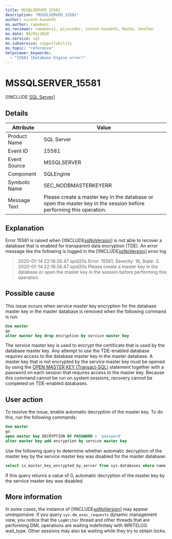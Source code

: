 ```yaml
---
title: MSSQLSERVER_15581
description: "MSSQLSERVER_15581"
author: suresh-kandoth
ms.author: ramakoni
ms.reviewer: ramakoni1, pijocoder, suresh-kandoth, Masha, VenCher
ms.date: 09/03/2020
ms.service: sql
ms.subservice: supportability
ms.topic: "reference"
helpviewer_keywords:
  - "15581 (Database Engine error)"
---
```

# MSSQLSERVER_15581
 [!INCLUDE [SQL Server](../../includes/applies-to-version/sqlserver.md)]

## Details

|Attribute|Value|
|---|---|
|Product Name|SQL Server|
|Event ID|15581|
|Event Source|MSSQLSERVER|
|Component|SQLEngine|
|Symbolic Name|SEC_NODBMASTERKEYERR|
|Message Text|Please create a master key in the database or open the master key in the session before performing this operation.|

## Explanation

Error 15581 is raised when [!INCLUDE[ssNoVersion](../../includes/ssnoversion-md.md)] is not able to recover a database that is enabled for transparent data encryption (TDE). An error message like the following is logged in the [!INCLUDE[ssNoVersion](../../includes/ssnoversion-md.md)] error log

> 2020-01-14 22:16:26.47 spid20s Error: 15581, Severity: 16, State: 3.  
2020-01-14 22:16:26.47 spid20s Please create a master key in the database or open the master key in the session before performing this operation.

## Possible cause

This issue occurs when service master key encryption for the database master key in the master database is removed when the following command is run:

```sql
Use master
go
alter master key drop encryption by service master key
```

The service master key is used to encrypt the certificate that is used by the database master key. Any attempt to use the TDE-enabled database requires access to the database master key in the master database. A master key that is not encrypted by the service master key must be opened by using the [OPEN MASTER KEY (Transact-SQL)](../../t-sql/statements/open-master-key-transact-sql.md) statement together with a password on each session that requires access to the master key. Because this command cannot be run on system sessions, recovery cannot be completed on TDE-enabled databases.

## User action

To resolve the issue, enable automatic decryption of the master key. To do this, run the following commands:

```sql
Use master
go
open master key DECRYPTION BY PASSWORD = 'password'
alter master key add encryption by service master key
```

Use the following query to determine whether automatic decryption of the master key by the service master key was disabled for the master database:

```sql
select is_master_key_encrypted_by_server from sys.databases where name = 'master'
```

If this query returns a value of 0, automatic decryption of the master key by the service master key was disabled.

## More information

In some cases, the instance of [!INCLUDE[ssNoVersion](../../includes/ssnoversion-md.md)] may appear unresponsive. If you query `sys.dm_exec_requests` dynamic management view, you notice that the `LogWriter` thread and other threads that are performing DML operations are waiting indefinitely with WRITELOG wait_type. Other sessions may also be waiting while they try to obtain locks.
